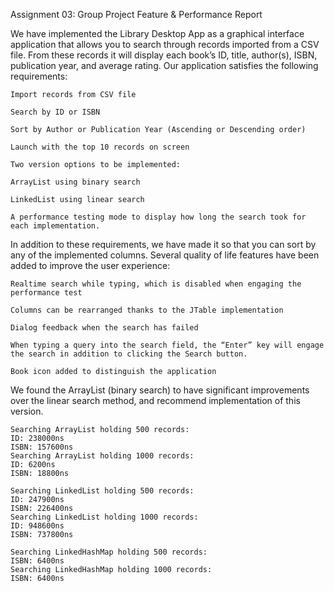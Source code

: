 Assignment 03: Group Project Feature & Performance Report 

We have implemented the Library Desktop App as a graphical interface application that allows you to search through records imported from a CSV file. From these records it will display each book’s ID, title, author(s), ISBN, publication year, and average rating. Our application satisfies the following requirements: 

    Import records from CSV file 

    Search by ID or ISBN 

    Sort by Author or Publication Year (Ascending or Descending order) 

    Launch with the top 10 records on screen 

    Two version options to be implemented: 

    ArrayList using binary search 

    LinkedList using linear search 

    A performance testing mode to display how long the search took for each implementation. 

In addition to these requirements, we have made it so that you can sort by any of the implemented columns. Several quality of life features have been added to improve the user experience: 

    Realtime search while typing, which is disabled when engaging the performance test 

    Columns can be rearranged thanks to the JTable implementation 

    Dialog feedback when the search has failed 

    When typing a query into the search field, the “Enter” key will engage the search in addition to clicking the Search button. 

    Book icon added to distinguish the application 

We found the ArrayList (binary search) to have significant improvements over the linear search method, and recommend implementation of this version. 

    Searching ArrayList holding 500 records:
    ID: 238000ns
    ISBN: 157600ns
    Searching ArrayList holding 1000 records:
    ID: 6200ns
    ISBN: 18800ns

    Searching LinkedList holding 500 records:
    ID: 247900ns
    ISBN: 226400ns
    Searching LinkedList holding 1000 records:
    ID: 948600ns
    ISBN: 737800ns

    Searching LinkedHashMap holding 500 records:
    ISBN: 6400ns
    Searching LinkedHashMap holding 1000 records:
    ISBN: 6400ns
